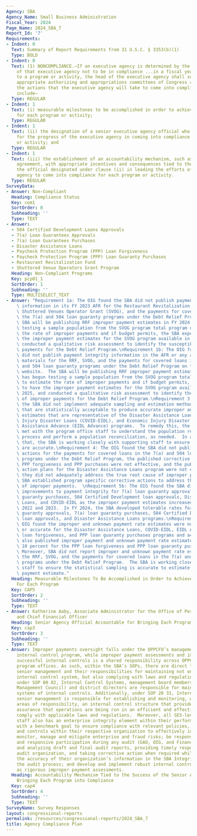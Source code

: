 ```yaml
---
Agency: SBA
Agency_Name: Small Business Administration
Fiscal_Year: 2024
Page_Name: 2024_SBA_7
Report_Id: '7'
Requirements:
- Indent: 0
  Text: Summary of Report Requirements from 31 U.S.C. § 3353(b)(1)
  Type: BOLD
- Indent: 0
  Text: (1) NONCOMPLIANCE.—If an executive agency is determined by the Inspector General
    of that executive agency not to be in compliance ...in a fiscal year with respect
    to a program or activity, the head of the executive agency shall submit to the
    appropriate authorizing and appropriations committees of Congress a plan describing
    the actions that the executive agency will take to come into compliance. The plan...shall
    include—
  Type: REGULAR
- Indent: 1
  Text: (i) measurable milestones to be accomplished in order to achieve compliance
    for each program or activity;
  Type: REGULAR
- Indent: 1
  Text: (ii) the designation of a senior executive agency official who shall be accountable
    for the progress of the executive agency in coming into compliance for each program
    or activity; and
  Type: REGULAR
- Indent: 1
  Text: (iii) the establishment of an accountability mechanism, such as a performance
    agreement, with appropriate incentives and consequences tied to the success of
    the official designated under clause (ii) in leading the efforts of the executive
    agency to come into compliance for each program or activity.
  Type: REGULAR
SurveyData:
- Answer: Non-Compliant
  Heading: Compliance Status
  Key: com1
  SortOrder: 0
  Subheading: ''
  Type: TEXT
- Answer:
  - 504 Certified Development Loans Approvals
  - 7(a) Loan Guarantees Approvals
  - 7(a) Loan Guarantees Purchases
  - Disaster Assistance Loans
  - Paycheck Protection Program (PPP) Loan Forgiveness
  - Paycheck Protection Program (PPP) Loan Guaranty Purchases
  - Restaurant Revitalization Fund
  - Shuttered Venue Operators Grant Program
  Heading: Non-Compliant Programs
  Key: pcp01_1
  SortOrder: 1
  Subheading: ''
  Type: MULTISELECT_TEXT
- Answer: "Requirement 1a: The OIG found the SBA did not publish payment integrity\
    \ information in its FY 2023 AFR for the Restaurant Revitalization Fund (RRF),\
    \ Shuttered Venues Operator Grant (SVOG), and the payments for covered loans in\
    \ the 7(a) and 504 loan guaranty programs under the Debt Relief Program.  The\
    \ SBA will be publishing RRF improper payment estimates in FY 2024, has begun\
    \ testing a sample population from the SVOG program total program outlays to estimate\
    \ the rate of improper payments and if budget permits, the SBA expects to have\
    \ the improper payment estimates for the SVOG program available in FY 2025, and\
    \ conducted a qualitative risk assessment to identify the susceptibility of improper\
    \ payments for the Debt Relief Program.\nRequirement 1b: The OIG found the SBA\
    \ did not publish payment integrity information in the AFR or any accompanying\
    \ materials for the RRF, SVOG, and the payments for covered loans in the 7(a)\
    \ and 504 loan guaranty programs under the Debt Relief Program on the agency’s\
    \ website.  The SBA will be publishing RRF improper payment estimates in FY 2024,\
    \ has begun testing a sample population from the SVOG program total program outlays\
    \ to estimate the rate of improper payments and if budget permits, the SBA expects\
    \ to have the improper payment estimates for the SVOG program available in FY\
    \ 2025, and conducted a qualitative risk assessment to identify the susceptibility\
    \ of improper payments for the Debt Relief Program.\nRequirement 3: The OIG found\
    \ the SBA did not implement adequate sampling and estimation methodology plans\
    \ that are statistically acceptable to produce accurate improper and unknown payment\
    \ estimates that are representative of the Disaster Assistance Loans, COVID-Economic\
    \ Injury Disaster Loans (COVID-EIDL), and Economic Injury Disaster Loan Emergency\
    \ Assistance Advance (EIDL Advance) programs.  To remedy this, the OPPCFO team\
    \ met with the program office staff to understand the population reconciliation\
    \ process and perform a population reconciliation, as needed.  In addition to\
    \ that, the SBA is working closely with supporting staff to ensure reconciliations\
    \ are accurate.\nRequirement 4: The OIG found the SBA did not publish corrective\
    \ actions for the payments for covered loans in the 7(a) and 504 loan guaranty\
    \ programs under the Debt Relief Program, the published corrective actions for\
    \ PPP forgiveness and PPP purchases were not effective, and the published corrective\
    \ action plans for the Disaster Assistance Loans program were not effective as\
    \ they did not adequately address the true root cause of improper payments.  The\
    \ SBA established program specific corrective actions to address the root cause\
    \ of improper payments.  \nRequirement 5b: The OIG found the SBA did not demonstrate\
    \ improvements to payment integrity for 7(a) loan guaranty approvals, 7(a) loan\
    \ guaranty purchases, 504 Certified Development loan approvals, Disaster Assistance\
    \ Loans, and COVID-EIDL as the improper payment estimates increased between FYs\
    \ 2022 and 2023.  In FY 2024, the SBA developed tolerable rates for the 7(a) loan\
    \ guaranty approvals, 7(a) loan guaranty purchases, 504 Certified Development\
    \ loan approvals, and Disaster Assistance Loans programs.\nRequirement 6: The\
    \ OIG found the improper and unknown payment rate estimates were not reliable\
    \ or accurate for the Disaster Assistance Loans, COVID-EIDL, EIDL Advance, PPP\
    \ loan forgiveness, and PPP loan guaranty purchases programs and activities. SBA\
    \ also published improper payment and unknown payment rate estimates greater than\
    \ 10 percent for the PPP loan forgiveness and PPP loan guaranty purchases activities.\
    \ Moreover, SBA did not report improper and unknown payment rate estimates for\
    \ the RRF, SVOG, and the payments for covered loans in the 7(a) and 504 loan guaranty\
    \ programs under the Debt Relief Program.  The SBA is working closely with supporting\
    \ staff to ensure the statistical sampling is accurate to estimate an improper\
    \ payment estimate."
  Heading: Measurable Milestones To Be Accomplished in Order to Achieve Compliance
    For Each Program
  Key: CAP5
  SortOrder: 2
  Subheading: ''
  Type: TEXT
- Answer: Katherine Aaby, Associate Administrator for the Office of Performance, Planning,
    and Chief Financial Officer
  Heading: Senior Agency Official Accountable for Bringing Each Program into Compliance
  Key: cap3
  SortOrder: 3
  Subheading: ''
  Type: TEXT
- Answer: Improper payments oversight falls under the OPPCFO’s management and the
    internal control program, while improper payment assessments and implementing/maintaining
    successful internal controls is a shared responsibility across OPPCFO and SBA’s
    program offices. As such, within the SBA’s SOPs, there are direct linkages between
    senior management and their responsibilities for maintaining not only an effective
    internal control system, but also complying with laws and regulations. For example,
    under SOP 00 02, Internal Control Systems, management board members (i.e., Senior
    Management Council) and district directors are responsible for maintaining effective
    systems of internal controls. Additionally, under SOP 20 31, Internal Control,
    senior management is responsible for establishing and monitoring, within their
    areas of responsibility, an internal control structure that provides reasonable
    assurance that operations are being run in an efficient and effective manner and
    comply with applicable laws and regulations.  Moreover, all SES-level senior management
    staff also has an enterprise integrity element within their performance plans
    with a benchmark goal to ensure compliance with relevant policies, procedures,
    and controls within their respective organization to effectively identify, prevent,
    monitor, manage and mitigate enterprise and fraud risks; be responsible for prompt
    and responsive participation during any audit (GAO, OIG, and Financial), receiving
    and analyzing draft and final audit reports, providing timely responses to the
    audit organization, and taking corrective action when required while ensuring
    the accuracy of their organization’s information in the SBA Integrity System throughout
    the audit process; and develop and implement robust internal controls as well
    as rigorous improper payment assessments.
  Heading: Accountability Mechanism Tied to the Success of the Senior Agency Official
    Bringing Each Program into Compliance
  Key: cap4
  SortOrder: 4
  Subheading: ''
  Type: TEXT
SurveyName: Survey Responses
layout: congressional-reports
permalink: /resources/congressional-reports/2024_SBA_7
title: Agency Compliance Plan
---
```

